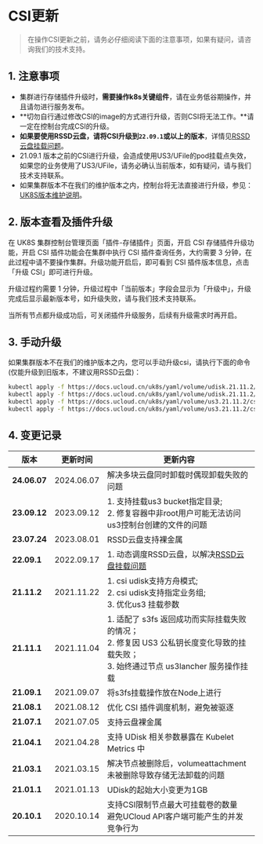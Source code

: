 # CSI更新

> 在操作CSI更新之前，请务必仔细阅读下面的注意事项，如果有疑问，请咨询我们的技术支持。

## 1. 注意事项

- 集群进行存储插件升级时，**需要操作k8s关键组件**，请在业务低谷期操作，并且请勿进行服务发布。
- **切勿自行通过修改CSI的image的方式进行升级，否则CSI将无法工作。**请一定在控制台完成CSI的升级。
- **如果要使用RSSD云盘，请将CSI升级到`22.09.1`或以上的版本**，详情见[RSSD云盘挂载问题](/uk8s/troubleshooting/rssd_attachment)。
- 21.09.1 版本之前的CSI进行升级，会造成使用US3/UFile的pod挂载点失效，如果您的业务使用了US3/UFile，请务必确认当前版本，如有疑问，请与我们技术支持联系。
- 如果集群版本不在我们的维护版本之内，控制台将无法直接进行升级，参见：[UK8S版本维护说明](/uk8s/version/maintain.md)。

## 2. 版本查看及插件升级

在 UK8S 集群控制台管理页面「插件-存储插件」页面，开启 CSI 存储插件升级功能，开启 CSI 插件功能会在集群中执⾏ CSI 插件查询任务，⼤约需要 3
分钟，在此过程中请不要操作集群。升级功能开启后，即可看到 CSI 插件版本信息，点击「升级 CSI」即可进行升级。

升级过程约需要 1 分钟，升级过程中「当前版本」字段会显示为「升级中」，升级完成后显示最新版本号，如升级失败，请与我们技术支持联系。

当所有节点都升级成功后，可关闭插件升级服务，后续有升级需求时再开启。

## 3. 手动升级

如果集群版本不在我们的维护版本之内，您可以手动升级csi，请执行下面的命令(仅能升级到旧版本，不建议用RSSD云盘)：

```bash
kubectl apply -f https://docs.ucloud.cn/uk8s/yaml/volume/udisk.21.11.2/csi-controller.yml
kubectl apply -f https://docs.ucloud.cn/uk8s/yaml/volume/udisk.21.11.2/csi-node.yml
kubectl apply -f https://docs.ucloud.cn/uk8s/yaml/volume/us3.21.11.2/csi-controller.yml
kubectl apply -f https://docs.ucloud.cn/uk8s/yaml/volume/us3.21.11.2/csi-node.yml
```

## 4. 变更记录

| 版本        | 更新时间   | 更新内容                                                     |
| ----------- | ---------- | ------------------------------------------------------------ |
| **24.06.07** | 2024.06.07 | 解决多块云盘同时卸载时偶现卸载失败的问题 |
| **23.09.12** | 2023.09.12 | 1. 支持挂载us3 bucket指定目录; <br> 2. 修复容器中非root用户可能无法访问us3控制台创建的文件的问题 |
| **23.07.24** | 2023.08.01 |  RSSD云盘支持裸金属 |
| **22.09.1** | 2022.09.17 | 1. 动态调度RSSD云盘，以解决[RSSD云盘挂载问题](/uk8s/troubleshooting/rssd_attachment) |
| **21.11.2** | 2021.11.22 | 1. csi udisk支持方舟模式; <br>2. csi udisk支持指定业务组; <br>3. 优化us3 挂载参数 |
| **21.11.1** | 2021.11.04 | 1. 适配了 s3fs 返回成功而实际挂载失败的情况；<br>2. 修复因 US3 公私钥长度变化导致的挂载失败；<br>3. 始终通过节点 us3lancher 服务操作挂载 |
| **21.09.1** | 2021.09.07 | 将s3fs挂载操作放在Node上进行                                 |
| **21.08.1** | 2021.08.12 | 优化 CSI 插件调度机制，避免被驱逐                            |
| **21.07.1** | 2021.07.05 | 支持云盘裸金属                                               |
| **21.04.1** | 2021.04.28 | 支持 UDisk 相关参数暴露在 Kubelet Metrics 中                 |
| **21.03.1** | 2021.03.15 | 解决节点被删除后，volumeattachment 未被删除导致存储无法卸载的问题 |
| **21.01.1** | 2021.01.13 | UDisk的起始大小变更为1GB                                     |
| **20.10.1** | 2020.10.14 | 支持CSI限制节点最大可挂载卷的数量<br>避免UCloud API客户端可能产生的并发竞争行为 |
